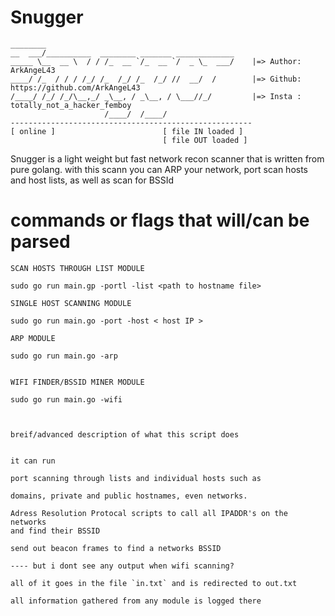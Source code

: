 # Snugger
```
________                                          
__  ___/__________  ________ _______ _____________
_____ \__  __ \  / / /_  __ `/_  __ `/  _ \_  ___/    |=> Author: ArkAngeL43
____/ /_  / / / /_/ /_  /_/ /_  /_/ //  __/  /        |=> Github: https://github.com/ArkAngeL43
/____/ /_/ /_/\__,_/ _\__, / _\__, / \___//_/         |=> Insta : totally_not_a_hacker_femboy
                     /____/  /____/                   
------------------------------------------------------
[ online ]                        [ file IN loaded ]  
                                  [ file OUT loaded ]
```
Snugger is a light weight but fast network recon scanner that is written from pure golang. with this scann you can ARP your network, port scan hosts and host lists, as well as scan for BSSId


# commands or flags that will/can be parsed 

```
SCAN HOSTS THROUGH LIST MODULE 

sudo go run main.gp -portl -list <path to hostname file>

SINGLE HOST SCANNING MODULE

sudo go run main.go -port -host < host IP > 

ARP MODULE

sudo go run main.go -arp


WIFI FINDER/BSSID MINER MODULE

sudo go run main.go -wifi



breif/advanced description of what this script does 


it can run 

port scanning through lists and individual hosts such as 

domains, private and public hostnames, even networks.

Adress Resolution Protocal scripts to call all IPADDR's on the networks
and find their BSSID

send out beacon frames to find a networks BSSID

---- but i dont see any output when wifi scanning?

all of it goes in the file `in.txt` and is redirected to out.txt

all information gathered from any module is logged there
```

  
